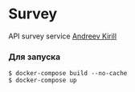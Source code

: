# Survey
API survey service [Andreev Kirill](https://t.me/kill_rilll)
<br>

### Для запуска 
```
$ docker-compose build --no-cache
$ docker-compose up
```
